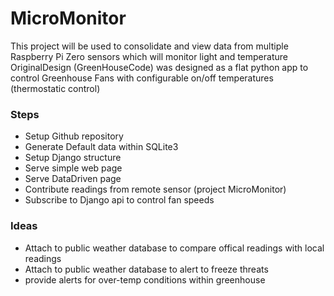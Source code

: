 # MicroMonitor

This project will be used to consolidate and view data from multiple Raspberry Pi Zero sensors which will monitor light and temperature
OriginalDesign (GreenHouseCode) was designed as a flat python app to control Greenhouse Fans with configurable on/off temperatures (thermostatic control)

### Steps
* Setup Github repository
* Generate Default data within SQLite3
* Setup Django structure
* Serve simple web page
* Serve DataDriven page
* Contribute readings from remote sensor (project MicroMonitor)
* Subscribe to Django api to control fan speeds

### Ideas
* Attach to public weather database to compare offical readings with local readings
* Attach to public weather database to alert to freeze threats
* provide alerts for over-temp conditions within greenhouse

